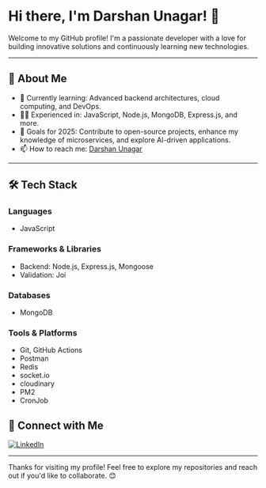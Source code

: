 # Hi there, I'm Darshan Unagar! 👋

Welcome to my GitHub profile! I'm a passionate developer with a love for building innovative solutions and continuously learning new technologies.

---

## 🚀 About Me

- 🌱 Currently learning: Advanced backend architectures, cloud computing, and DevOps.
- 👨‍💻 Experienced in: JavaScript, Node.js, MongoDB, Express.js, and more.
- 🎯 Goals for 2025: Contribute to open-source projects, enhance my knowledge of microservices, and explore AI-driven applications.
- 📫 How to reach me: [Darshan Unagar](mailto:dua@taglineinfotech.com)

---

## 🛠️ Tech Stack

### Languages
- JavaScript 

### Frameworks & Libraries
- Backend: Node.js, Express.js, Mongoose
- Validation: Joi

### Databases
- MongoDB

### Tools & Platforms
- Git, GitHub Actions
- Postman
- Redis
- socket.io
- cloudinary
- PM2
- CronJob


## 🔗 Connect with Me

[![LinkedIn](https://img.shields.io/badge/LinkedIn-0077B5?style=for-the-badge&logo=linkedin&logoColor=white)](https://in.linkedin.com/in/darshan-unagar-85260526b)

---

Thanks for visiting my profile! Feel free to explore my repositories and reach out if you'd like to collaborate. 😊
